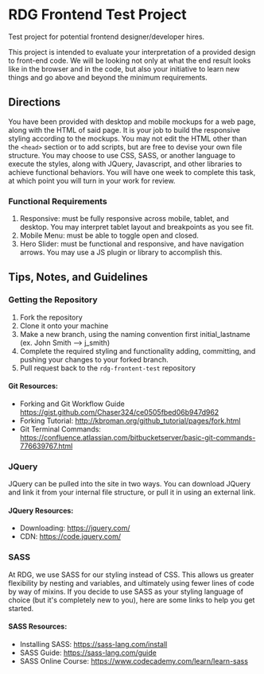 # RDG Frontend Test Project
Test project for potential frontend designer/developer hires.

This project is intended to evaluate your interpretation of a provided design to front-end code. We will be looking not only at what the end result looks like in the browser and in the code, but also your initiative to learn new things and go above and beyond the minimum requirements.

## Directions
You have been provided with desktop and mobile mockups for a web page, along with the HTML of said page. It is your job to build the responsive styling according to the mockups. You may not edit the HTML other than the `<head>` section or to add scripts, but are free to devise your own file structure. You may choose to use CSS, SASS, or another language to execute the styles, along with JQuery, Javascript, and other libraries to achieve functional behaviors. You will have one week to complete this task, at which point you will turn in your work for review.


### Functional Requirements
1. Responsive: must be fully responsive across mobile, tablet, and desktop. You may interpret tablet layout and breakpoints as you see fit.
2. Mobile Menu: must be able to toggle open and closed.
3. Hero Slider: must be functional and responsive, and have navigation arrows. You may use a JS plugin or library to accomplish this.


## Tips, Notes, and Guidelines

### Getting the Repository
1. Fork the repository
2. Clone it onto your machine
3. Make a new branch, using the naming convention first initial_lastname (ex. John Smith --> j_smith)
4. Complete the required styling and functionality adding, committing, and pushing your changes to your forked branch.
5. Pull request back to the `rdg-frontent-test` repository

#### Git Resources:
- Forking and Git Workflow Guide https://gist.github.com/Chaser324/ce0505fbed06b947d962
- Forking Tutorial: http://kbroman.org/github_tutorial/pages/fork.html
- Git Terminal Commands: https://confluence.atlassian.com/bitbucketserver/basic-git-commands-776639767.html


### JQuery ###
JQuery can be pulled into the site in two ways. You can download JQuery and link it from your internal file structure, or pull it in using an external link.

#### JQuery Resources: ####
- Downloading: https://jquery.com/
- CDN: https://code.jquery.com/

### SASS ### 
At RDG, we use SASS for our styling instead of CSS. This allows us greater flexibility by nesting and variables, and ultimately using fewer lines of code by way of mixins. If you decide to use SASS as your styling language of choice (but it's completely new to you), here are some links to help you get started.

#### SASS Resources: ####
- Installing SASS: https://sass-lang.com/install
- SASS Guide: https://sass-lang.com/guide
- SASS Online Course: https://www.codecademy.com/learn/learn-sass

